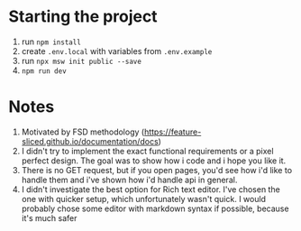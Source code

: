 # Starting the project

1. run `npm install`
2. create `.env.local` with variables from `.env.example`
3. run `npx msw init public --save`
4. `npm run dev`

# Notes
1.  Motivated by FSD methodology (https://feature-sliced.github.io/documentation/docs)
2.  I didn't try to implement the exact functional requirements or a pixel perfect design. The goal was to show how i code and i hope you like it.
3. There is no GET request, but if you open pages, you'd see how i'd like to handle them and i've shown how i'd handle api in general.
4. I didn't investigate the best option for Rich text editor. I've chosen the one with quicker setup, which unfortunately wasn't quick. I would probably chose some editor with markdown syntax if possible, because it's much safer
